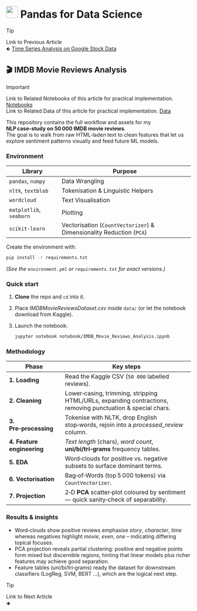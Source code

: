 # <picture><source srcset="https://pandas.pydata.org/static/img/pandas_mark_white.svg" type="image/webp"><img src="https://pandas.pydata.org/static/img/pandas_mark_white.svg" width="32" height="32"></picture> Pandas for Data Science

> [!TIP]  
> Link to Previous Article  
> 🡸 [Time Series Analysis on Google Stock Data](../../TimeSeriesAnalysis/Articles/121_casestudy02_time_series_analysis.md)

## 🎬 IMDB Movie Reviews Analysis

> [!IMPORTANT]  
> Link to Related Notebooks of this article for practical implementation.
> [Notebooks](../Notebooks/)  
> Link to Related Data of this article for practical implementation.
> [Data](../Data/)  

This repository contains the full workflow and assets for my **NLP case‑study on 50 000 IMDB movie reviews**.  
The goal is to walk from raw HTML‑laden text to clean features that let us explore sentiment patterns visually
and feed future ML models.

### Environment

| Library | Purpose |
|---------|---------|
| `pandas`, `numpy` | Data Wrangling |
| `nltk`, `textblob` | Tokenisation & Linguistic Helpers |
| `wordcloud` | Text Visualisation |
| `matplotlib`, `seaborn` | Plotting |
| `scikit‑learn` | Vectorisation (`CountVectorizer`) & Dimensionality Reduction (`PCA`) |

Create the environment with:

```bash
pip install -r requirements.txt
```

*(See the `environment.yml` or `requirements.txt` for exact versions.)*

### Quick start

1. **Clone** the repo and `cd` into it.  
2. Place *IMDBMovieReviewsDataset.csv* inside `data/` (or let the notebook download from Kaggle).  
3. Launch the notebook:  

   ```bash
   jupyter notebook notebook/IMDB_Movie_Reviews_Analysis.ipynb
   ```

### Methodology

| Phase | Key steps |
|-------|-----------|
| **1. Loading** | Read the Kaggle CSV (`50 000` labelled reviews). |
| **2. Cleaning** | Lower‑casing, trimming, stripping HTML/URLs, expanding contractions, removing punctuation & special chars. |
| **3. Pre‑processing** | Tokenise with NLTK, drop English stop‑words, rejoin into a *processed_review* column. |
| **4. Feature engineering** | *Text length* (chars), *word count*, **uni/bi/tri‑grams** frequency tables. |
| **5. EDA** | Word‑clouds for positive vs. negative subsets to surface dominant terms. |
| **6. Vectorisation** | Bag‑of‑Words (top 5 000 tokens) via `CountVectorizer`. |
| **7. Projection** | 2‑D **PCA** scatter‑plot coloured by sentiment — quick sanity‑check of separability. |

### Results & insights

* Word‑clouds show positive reviews emphasise *story*, *character*, *time* whereas negatives highlight *movie*, *even*, *one* – indicating differing topical focuses.  
* PCA projection reveals partial clustering: positive and negative points form mixed but discernible regions, hinting that linear models plus richer features may achieve good separation.
* Feature tables (uni/bi/tri‑grams) ready the dataset for downstream classifiers (LogReg, SVM, BERT …), which are the logical next step.

> [!TIP]  
> Link to Next Article  
> 🡺 []()